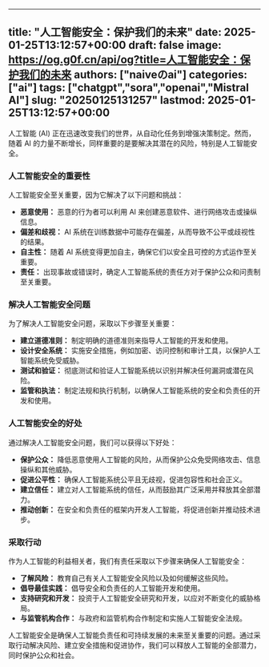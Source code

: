 
---
title: "人工智能安全：保护我们的未来"
date: 2025-01-25T13:12:57+00:00
draft: false
image: https://og.g0f.cn/api/og?title=人工智能安全：保护我们的未来
authors: ["naiveのai"]
categories: ["ai"]
tags: ["chatgpt","sora","openai","Mistral AI"]
slug: "20250125131257"
lastmod: 2025-01-25T13:12:57+00:00
---
人工智能 (AI) 正在迅速改变我们的世界，从自动化任务到增强决策制定。然而，随着 AI 的力量不断增长，同样重要的是要解决其潜在的风险，特别是人工智能安全。

### 人工智能安全的重要性

人工智能安全至关重要，因为它解决了以下问题和挑战：

- **恶意使用：** 恶意的行为者可以利用 AI 来创建恶意软件、进行网络攻击或操纵信息。
- **偏差和歧视：** AI 系统在训练数据中可能存在偏差，从而导致不公平或歧视性的结果。
- **自主性：** 随着 AI 系统变得更加自主，确保它们以安全且可控的方式运作至关重要。
- **责任：** 出现事故或错误时，确定人工智能系统的责任方对于保护公众和问责制至关重要。

### 解决人工智能安全问题

为了解决人工智能安全问题，采取以下步骤至关重要：

- **建立道德准则：** 制定明确的道德准则来指导人工智能的开发和使用。
- **设计安全系统：** 实施安全措施，例如加密、访问控制和审计工具，以保护人工智能系统免受威胁。
- **测试和验证：** 彻底测试和验证人工智能系统以识别并解决任何漏洞或潜在风险。
- **监管和执法：** 制定法规和执行机制，以确保人工智能系统的安全和负责任的开发和使用。

### 人工智能安全的好处

通过解决人工智能安全问题，我们可以获得以下好处：

- **保护公众：** 降低恶意使用人工智能的风险，从而保护公众免受网络攻击、信息操纵和其他威胁。
- **促进公平性：** 确保人工智能系统公平且无歧视，促进包容性和社会正义。
- **建立信任：** 建立对人工智能系统的信任，从而鼓励其广泛采用并释放其全部潜力。
- **推动创新：** 在安全和负责任的框架内开发人工智能，将促进创新并推动技术进步。

### 采取行动

作为人工智能的利益相关者，我们有责任采取以下步骤来确保人工智能安全：

- **了解风险：** 教育自己有关人工智能安全风险以及如何缓解这些风险。
- **倡导最佳实践：** 倡导安全和负责任的人工智能开发和使用。
- **支持研究和开发：** 投资于人工智能安全研究和开发，以应对不断变化的威胁格局。
- **与监管机构合作：** 与政府和监管机构合作制定和实施人工智能安全法规。

人工智能安全是确保人工智能负责任和可持续发展的未来至关重要的问题。通过采取行动解决风险、建立安全措施和促进协作，我们可以释放人工智能的全部潜力，同时保护公众和社会。